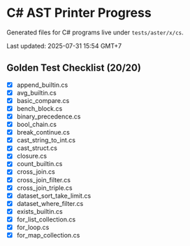 # C# AST Printer Progress

Generated files for C# programs live under `tests/aster/x/cs`.

Last updated: 2025-07-31 15:54 GMT+7

## Golden Test Checklist (20/20)
- [x] append_builtin.cs
- [x] avg_builtin.cs
- [x] basic_compare.cs
- [x] bench_block.cs
- [x] binary_precedence.cs
- [x] bool_chain.cs
- [x] break_continue.cs
- [x] cast_string_to_int.cs
- [x] cast_struct.cs
- [x] closure.cs
- [x] count_builtin.cs
- [x] cross_join.cs
- [x] cross_join_filter.cs
- [x] cross_join_triple.cs
- [x] dataset_sort_take_limit.cs
- [x] dataset_where_filter.cs
- [x] exists_builtin.cs
- [x] for_list_collection.cs
- [x] for_loop.cs
- [x] for_map_collection.cs
